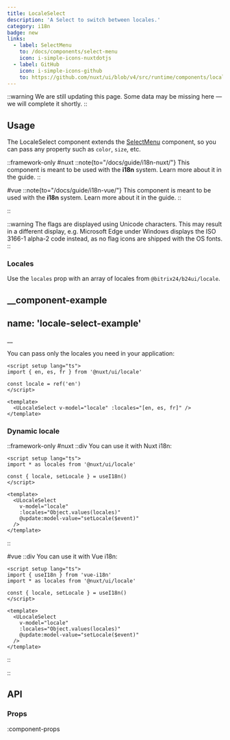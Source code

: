 ```yaml
---
title: LocaleSelect
description: 'A Select to switch between locales.'
category: i18n
badge: new
links:
  - label: SelectMenu
    to: /docs/components/select-menu
    icon: i-simple-icons-nuxtdotjs
  - label: GitHub
    icon: i-simple-icons-github
    to: https://github.com/nuxt/ui/blob/v4/src/runtime/components/locale/LocaleSelect.vue
---
```


::warning
We are still updating this page. Some data may be missing here — we will complete it shortly.
::

## Usage

The LocaleSelect component extends the [SelectMenu](/docs/components/select-menu/) component, so you can pass any property such as `color`, `size`, etc.

::framework-only
#nuxt
::note{to="/docs/guide/i18n-nuxt/"}
This component is meant to be used with the **i18n** system. Learn more about it in the guide.
::

#vue
::note{to="/docs/guide/i18n-vue/"}
This component is meant to be used with the **i18n** system. Learn more about it in the guide.
::

::

::warning
The flags are displayed using Unicode characters. This may result in a different display, e.g. Microsoft Edge under Windows displays the ISO 3166-1 alpha-2 code instead, as no flag icons are shipped with the OS fonts.
::

### Locales

Use the `locales` prop with an array of locales from `@bitrix24/b24ui/locale`.

__component-example
---
name: 'locale-select-example'
---
__

You can pass only the locales you need in your application:

```vue
<script setup lang="ts">
import { en, es, fr } from '@nuxt/ui/locale'

const locale = ref('en')
</script>

<template>
  <ULocaleSelect v-model="locale" :locales="[en, es, fr]" />
</template>
```

### Dynamic locale

::framework-only
#nuxt
::div
You can use it with Nuxt i18n:

```vue
<script setup lang="ts">
import * as locales from '@nuxt/ui/locale'

const { locale, setLocale } = useI18n()
</script>

<template>
  <ULocaleSelect
    v-model="locale"
    :locales="Object.values(locales)"
    @update:model-value="setLocale($event)"
  />
</template>
```

::

#vue
::div
You can use it with Vue i18n:

```vue
<script setup lang="ts">
import { useI18n } from 'vue-i18n'
import * as locales from '@nuxt/ui/locale'

const { locale, setLocale } = useI18n()
</script>

<template>
  <ULocaleSelect
    v-model="locale"
    :locales="Object.values(locales)"
    @update:model-value="setLocale($event)"
  />
</template>
```

::

::

## API

### Props

:component-props
